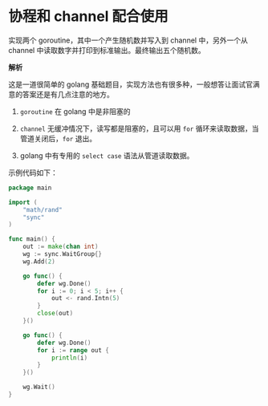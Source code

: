 # 协程和 channel 配合使用

实现两个 goroutine，其中一个产生随机数并写入到 channel 中，另外一个从 channel 中读取数字并打印到标准输出。最终输出五个随机数。

**解析**

这是一道很简单的 golang 基础题目，实现方法也有很多种，一般想答让面试官满意的答案还是有几点注意的地方。

1. `goroutine` 在 golang 中是非阻塞的

2. `channel` 无缓冲情况下，读写都是阻塞的，且可以用 `for` 循环来读取数据，当管道关闭后，`for` 退出。

3. golang 中有专用的 `select case` 语法从管道读取数据。

示例代码如下：

```go
package main

import (
	"math/rand"
	"sync"
)

func main() {
	out := make(chan int)
	wg := sync.WaitGroup{}
	wg.Add(2)

	go func() {
		defer wg.Done()
		for i := 0; i < 5; i++ {
			out <- rand.Intn(5)
		}
		close(out)
	}()

	go func() {
		defer wg.Done()
		for i := range out {
			println(i)
		}
	}()

	wg.Wait()
}
```
